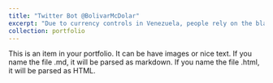 ```yaml
---
title: "Twitter Bot @BolivarMcDolar"
excerpt: "Due to currency controls in Venezuela, people rely on the black market for currency exchange.  This Twitter Bot posts regularly the conversion rate between the Venezuelan currency and the US Dollar based on the latest Bitcoin transactions in https://localbitcoins.com.  (https://github.com/celis/dolar_bitcoin)"
collection: portfolio
---
```


This is an item in your portfolio. It can be have images or nice text. If you name the file .md, it will be parsed as markdown. If you name the file .html, it will be parsed as HTML. 
